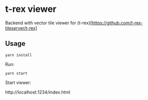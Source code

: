 t-rex viewer
============

Backend with vector tile viewer for (t-rex)[https://github.com/t-rex-tileserver/t-rex]


Usage
-----

    yarn install

Run:

    yarn start


Start viewer:

http://localhost:1234/index.html
